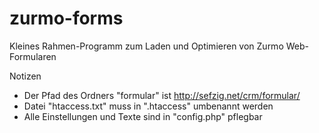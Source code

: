 zurmo-forms
===========

Kleines Rahmen-Programm zum Laden und Optimieren von Zurmo Web-Formularen

Notizen
* Der Pfad des Ordners "formular" ist http://sefzig.net/crm/formular/
* Datei "htaccess.txt" muss in ".htaccess" umbenannt werden
* Alle Einstellungen und Texte sind in "config.php" pflegbar
